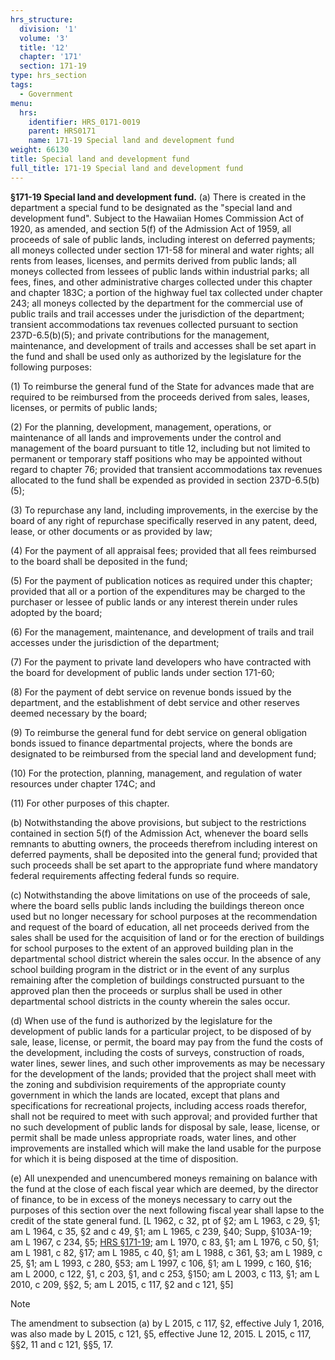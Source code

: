 ```yaml
---
hrs_structure:
  division: '1'
  volume: '3'
  title: '12'
  chapter: '171'
  section: 171-19
type: hrs_section
tags:
  - Government
menu:
  hrs:
    identifier: HRS_0171-0019
    parent: HRS0171
    name: 171-19 Special land and development fund
weight: 66130
title: Special land and development fund
full_title: 171-19 Special land and development fund
---
```

**§171-19 Special land and development fund.** (a) There is created in the department a special fund to be designated as the "special land and development fund". Subject to the Hawaiian Homes Commission Act of 1920, as amended, and section 5(f) of the Admission Act of 1959, all proceeds of sale of public lands, including interest on deferred payments; all moneys collected under section 171-58 for mineral and water rights; all rents from leases, licenses, and permits derived from public lands; all moneys collected from lessees of public lands within industrial parks; all fees, fines, and other administrative charges collected under this chapter and chapter 183C; a portion of the highway fuel tax collected under chapter 243; all moneys collected by the department for the commercial use of public trails and trail accesses under the jurisdiction of the department; transient accommodations tax revenues collected pursuant to section 237D-6.5(b)(5); and private contributions for the management, maintenance, and development of trails and accesses shall be set apart in the fund and shall be used only as authorized by the legislature for the following purposes:

(1) To reimburse the general fund of the State for advances made that are required to be reimbursed from the proceeds derived from sales, leases, licenses, or permits of public lands;

(2) For the planning, development, management, operations, or maintenance of all lands and improvements under the control and management of the board pursuant to title 12, including but not limited to permanent or temporary staff positions who may be appointed without regard to chapter 76; provided that transient accommodations tax revenues allocated to the fund shall be expended as provided in section 237D-6.5(b)(5);

(3) To repurchase any land, including improvements, in the exercise by the board of any right of repurchase specifically reserved in any patent, deed, lease, or other documents or as provided by law;

(4) For the payment of all appraisal fees; provided that all fees reimbursed to the board shall be deposited in the fund;

(5) For the payment of publication notices as required under this chapter; provided that all or a portion of the expenditures may be charged to the purchaser or lessee of public lands or any interest therein under rules adopted by the board;

(6) For the management, maintenance, and development of trails and trail accesses under the jurisdiction of the department;

(7) For the payment to private land developers who have contracted with the board for development of public lands under section 171-60;

(8) For the payment of debt service on revenue bonds issued by the department, and the establishment of debt service and other reserves deemed necessary by the board;

(9) To reimburse the general fund for debt service on general obligation bonds issued to finance departmental projects, where the bonds are designated to be reimbursed from the special land and development fund;

(10) For the protection, planning, management, and regulation of water resources under chapter 174C; and

(11) For other purposes of this chapter.

(b) Notwithstanding the above provisions, but subject to the restrictions contained in section 5(f) of the Admission Act, whenever the board sells remnants to abutting owners, the proceeds therefrom including interest on deferred payments, shall be deposited into the general fund; provided that such proceeds shall be set apart to the appropriate fund where mandatory federal requirements affecting federal funds so require.

(c) Notwithstanding the above limitations on use of the proceeds of sale, where the board sells public lands including the buildings thereon once used but no longer necessary for school purposes at the recommendation and request of the board of education, all net proceeds derived from the sales shall be used for the acquisition of land or for the erection of buildings for school purposes to the extent of an approved building plan in the departmental school district wherein the sales occur. In the absence of any school building program in the district or in the event of any surplus remaining after the completion of buildings constructed pursuant to the approved plan then the proceeds or surplus shall be used in other departmental school districts in the county wherein the sales occur.

(d) When use of the fund is authorized by the legislature for the development of public lands for a particular project, to be disposed of by sale, lease, license, or permit, the board may pay from the fund the costs of the development, including the costs of surveys, construction of roads, water lines, sewer lines, and such other improvements as may be necessary for the development of the lands; provided that the project shall meet with the zoning and subdivision requirements of the appropriate county government in which the lands are located, except that plans and specifications for recreational projects, including access roads therefor, shall not be required to meet with such approval; and provided further that no such development of public lands for disposal by sale, lease, license, or permit shall be made unless appropriate roads, water lines, and other improvements are installed which will make the land usable for the purpose for which it is being disposed at the time of disposition.

(e) All unexpended and unencumbered moneys remaining on balance with the fund at the close of each fiscal year which are deemed, by the director of finance, to be in excess of the moneys necessary to carry out the purposes of this section over the next following fiscal year shall lapse to the credit of the state general fund. [L 1962, c 32, pt of §2; am L 1963, c 29, §1; am L 1964, c 35, §2 and c 49, §1; am L 1965, c 239, §40; Supp, §103A-19; am L 1967, c 234, §5; [HRS §171-19](/title-12/chapter-171/section-171-19/); am L 1970, c 83, §1; am L 1976, c 50, §1; am L 1981, c 82, §17; am L 1985, c 40, §1; am L 1988, c 361, §3; am L 1989, c 25, §1; am L 1993, c 280, §53; am L 1997, c 106, §1; am L 1999, c 160, §16; am L 2000, c 122, §1, c 203, §1, and c 253, §150; am L 2003, c 113, §1; am L 2010, c 209, §§2, 5; am L 2015, c 117, §2 and c 121, §5]

Note

The amendment to subsection (a) by L 2015, c 117, §2, effective July 1, 2016, was also made by L 2015, c 121, §5, effective June 12, 2015\. L 2015, c 117, §§2, 11 and c 121, §§5, 17.